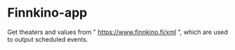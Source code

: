 # Finnkino-app
Get theaters and values from " https://www.finnkino.fi/xml ", which are used to output scheduled events.
